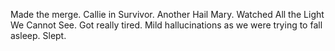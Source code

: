 Made the merge. Callie in Survivor. Another Hail Mary. Watched All the Light We Cannot See. Got really tired. Mild hallucinations as we were trying to fall asleep. Slept.
